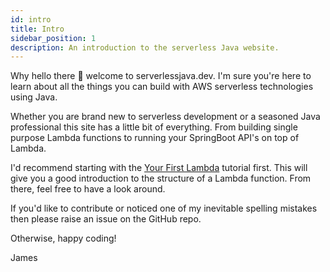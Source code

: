 ```yaml
---
id: intro
title: Intro
sidebar_position: 1
description: An introduction to the serverless Java website.
---
```


Why hello there 👋 welcome to serverlessjava.dev. I'm sure you're here to learn about all the things you can build with AWS serverless technologies using Java.

Whether you are brand new to serverless development or a seasoned Java professional this site has a little bit of everything. From building single purpose Lambda functions to running your SpringBoot API's on top of Lambda.

I'd recommend starting with the [Your First Lambda](/docs/category/your-first-lambda) tutorial first. This will give you a good introduction to the structure of a Lambda function. From there, feel free to have a look around.

If you'd like to contribute or noticed one of my inevitable spelling mistakes then please raise an issue on the GitHub repo.

Otherwise, happy coding!

James
